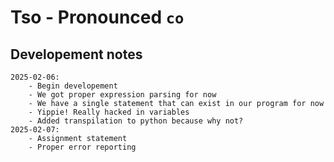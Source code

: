 # Tso - Pronounced `co`


## Developement notes
    2025-02-06:
        - Begin developement
        - We got proper expression parsing for now
        - We have a single statement that can exist in our program for now
        - Yippie! Really hacked in variables
        - Added transpilation to python because why not?
    2025-02-07:
        - Assignment statement
        - Proper error reporting
